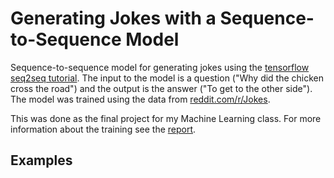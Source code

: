 Generating Jokes with a Sequence-to-Sequence Model
=============

Sequence-to-sequence model for generating jokes using the [tensorflow seq2seq tutorial](https://www.tensorflow.org/versions/master/tutorials/seq2seq/). The input to the model is a question ("Why did the chicken cross the road") and the output is the answer ("To get to the other side"). The model was trained using the data from [reddit.com/r/Jokes](reddit.com/r/Jokes). <br>

This was done as the final project for my Machine Learning class. For more information about the training see the [report](https://github.com/jiriroz/JokeGeneratorSeq2Seq/blob/master/report/report.pdf).

Examples
--------
